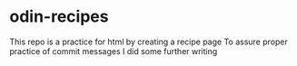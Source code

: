 # odin-recipes
This repo is a practice for html by creating a recipe page
To assure proper practice of commit messages I did some further writing